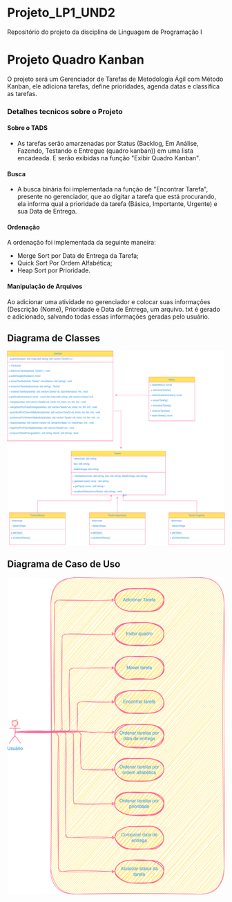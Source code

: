 # Projeto_LP1_UND2
Repositório do projeto da disciplina de Linguagem de Programação I
# Projeto Quadro Kanban
O projeto será um Gerenciador de Tarefas de Metodologia Ágil com Método Kanban, ele adiciona tarefas, define prioridades, agenda datas e classifica as tarefas.

### Detalhes tecnicos sobre o Projeto

#### Sobre o TADS
- As tarefas serão amarzenadas por Status (Backlog, Em Análise, Fazendo, Testando e Entregue (quadro kanban)) em uma lista encadeada. E serão exibidas na função "Exibir Quadro Kanban".
 
#### Busca
- A busca binária foi implementada na  função de "Encontrar Tarefa", presente no gerenciador, que ao digitar a tarefa que está procurando, ela informa qual a prioridade da tarefa (Básica, Importante, Urgente) e sua Data de Entrega.

#### Ordenação
A ordenação foi implementada da seguinte maneira:
- Merge Sort por Data de Entrega da Tarefa;
- Quick Sort Por Ordem Alfabética;
- Heap Sort por Prioridade.

#### Manipulação de Arquivos
Ao adicionar uma atividade no gerenciador e colocar suas informações (Descrição (Nome), Prioridade e Data de Entrega, um arquivo. txt é gerado e adicionado, salvando todas essas informações geradas pelo usuário. 

## Diagrama de Classes

![diagrama de classes](https://github.com/Raymendesc/Projeto_LP1_UND2/blob/main/docs/DiagramdeClasses.png)


## Diagrama de Caso de Uso
![Caso de Uso UML](https://github.com/Raymendesc/Projeto_LP1_UND2/blob/main/docs/DiagramaCasosdeUso.png)
